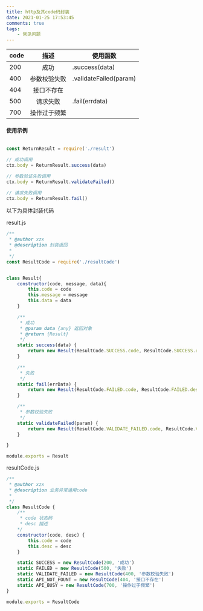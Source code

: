 ```yaml
---
title: http及其code码封装
date: 2021-01-25 17:53:45
comments: true
tags:
	- 常见问题
---
```






code|描述|使用函数
--|:--:|--
200	|成功	|.success(data)
400	|参数校验失败	|.validateFailed(param)
404	|接口不存在|
500	|请求失败|.fail(errdata)
700	|操作过于频繁|


<!-- more -->



#### 使用示例

```javascript

const ReturnResult = require('./result')

// 成功调用
ctx.body = ReturnResult.success(data)

// 参数验证失败调用
ctx.body = ReturnResult.validateFailed()

// 请求失败调用
ctx.body = ReturnResult.fail()
```





以下为具体封装代码


result.js
``` javascript
/**
 * @author xzx
 * @description 封装返回
 *
 */
const ResultCode = require('./resultCode')


class Result{
    constructor(code, message, data){
        this.code = code
        this.message = message
        this.data = data
    }

    /**
     * 成功
     * @param data {any} 返回对象
     * @return {Result}
     */
    static success(data) {
        return new Result(ResultCode.SUCCESS.code, ResultCode.SUCCESS.desc, data)
    }

    /**
     * 失败
     */
    static fail(errData) {
        return new Result(ResultCode.FAILED.code, ResultCode.FAILED.desc, errData)
    }

    /**
     * 参数校验失败
     */
    static validateFailed(param) {
        return new Result(ResultCode.VALIDATE_FAILED.code, ResultCode.VALIDATE_FAILED.desc, param)
    }

}

module.exports = Result

```

resultCode.js
``` javascript
/**
 * @author xzx
 * @description 业务异常通用code
 *
 */
class ResultCode {
    /**
     * code 状态码
     * desc 描述
    */
    constructor(code, desc) {
        this.code = code
        this.desc = desc
    }

    static SUCCESS = new ResultCode(200, '成功')
    static FAILED = new ResultCode(500, '失败')
    static VALIDATE_FAILED = new ResultCode(400, '参数校验失败')
    static API_NOT_FOUNT = new ResultCode(404, '接口不存在')
    static API_BUSY = new ResultCode(700, '操作过于频繁')
}

module.exports = ResultCode
```


